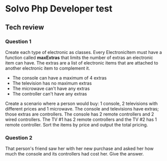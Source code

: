 # Solvo Php Developer test
## Tech review
### Question 1
Create each type of electronic as classes. Every ElectronicItem must have a function called **maxExtras** that limits the number of extras an electronic item can have. The extras are a list of electronic items that are attached to another electronic item to complement it.
- The console can have a maximum of 4 extras
- The television has no maximum extras
- The microwave can't have any extras
- The controller can't have any extras

Create a scenario where a person would buy:
1 console, 2 televisions with different prices and 1 microwave. The console and televisions have extras; those extras are controllers. The console has 2 remote controllers and 2 wired controllers. The TV #1 has 2 remote controllers and the TV #2 has 1 remote controller.
Sort the items by price and output the total pricing. 

### Question 2
That person's friend saw her with her new purchase and asked her how much the console and its controllers had cost her. Give the answer.
